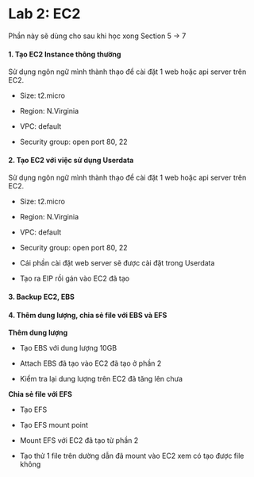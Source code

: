
# Lab 2: EC2

Phần này sẽ dùng cho sau khi học xong Section 5 -> 7

#### 1. Tạo EC2 Instance thông thường

Sử dụng ngôn ngữ mình thành thạo để cài đặt 1 web hoặc api server trên EC2.

- Size: t2.micro

- Region: N.Virginia

- VPC: default

- Security group: open port 80, 22

#### 2. Tạo EC2 với việc sử dụng Userdata

Sử dụng ngôn ngữ mình thành thạo để cài đặt 1 web hoặc api server trên EC2.

- Size: t2.micro

- Region: N.Virginia

- VPC: default

- Security group: open port 80, 22

- Cái phần cài đặt web server sẽ được cài đặt trong Userdata

- Tạo ra EIP rồi gán vào EC2 đã tạo

#### 3. Backup EC2, EBS

#### 4. Thêm dung lượng, chia sẻ file với EBS và EFS

**Thêm dung lượng**

- Tạo EBS với dung lượng 10GB

- Attach EBS đã tạo vào EC2 đã tạo ở phần 2

- Kiểm tra lại dung lượng trên EC2 đã tăng lên chưa

**Chia sẻ file với EFS**

- Tạo EFS

- Tạo EFS mount point

- Mount EFS với EC2 đã tạo từ phần 2

- Tạo thử 1 file trên dường dẫn đã mount vào EC2 xem có tạo được file không